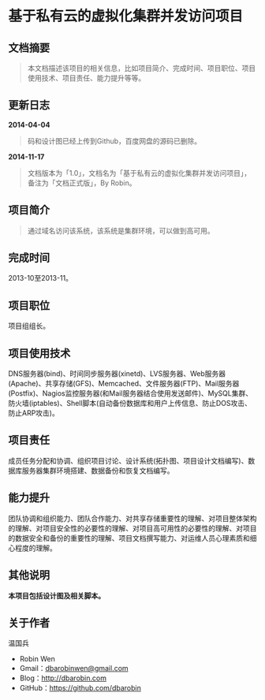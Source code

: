 # 基于私有云的虚拟化集群并发访问项目 #

## 文档摘要 ##

> 本文档描述该项目的相关信息，比如项目简介、完成时间、项目职位、项目使用技术、项目责任、能力提升等等。

## 更新日志 ##

**2014-04-04**
> 码和设计图已经上传到Github，百度网盘的源码已删除。

**2014-11-17**
> 文档版本为「1.0」，文档名为「基于私有云的虚拟化集群并发访问项目」，备注为「文档正式版」，By Robin。

## 项目简介 ##

> 通过域名访问该系统，该系统是集群环境，可以做到高可用。

## 完成时间 ##

2013-10至2013-11。

## 项目职位 ##

项目组组长。

## 项目使用技术 ##

DNS服务器(bind)、时间同步服务器(xinetd)、LVS服务器、Web服务器(Apache)、共享存储(GFS)、Memcached、文件服务器(FTP)、Mail服务器(Postfix)、Nagios监控服务器(和Mail服务器结合使用发送邮件)、MySQL集群、防火墙(iptables)、Shell脚本(自动备份数据库和用户上传信息、防止DOS攻击、防止ARP攻击)。

## 项目责任 ##

成员任务分配和协调、组织项目讨论、设计系统(拓扑图、项目设计文档编写)、数据库服务器集群环境搭建、数据备份和恢复文档编写。

## 能力提升 ##

团队协调和组织能力、团队合作能力、对共享存储重要性的理解、对项目整体架构的理解、对项目安全性的必要性的理解、对项目高可用性的必要性的理解、对项目的数据安全和备份的重要性的理解、项目文档撰写能力、对运维人员心理素质和细心程度的理解。

## 其他说明 ##

**本项目包括设计图及相关脚本。**

## 关于作者 ##

温国兵

* Robin Wen
* Gmail：dbarobinwen@gmail.com
* Blog：http://dbarobin.com
* GitHub：https://github.com/dbarobin
